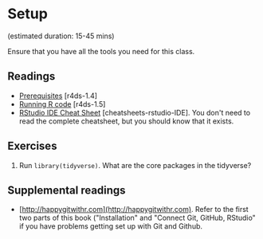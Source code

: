 # Setup
(estimated duration: 15-45 mins)

Ensure that you have all the tools you need for this class.

## Readings

  * [Prerequisites](http://r4ds.had.co.nz/introduction.html#prerequisites) [r4ds-1.4]
  * [Running R code](http://r4ds.had.co.nz/introduction.html#running-r-code) [r4ds-1.5]
  * [RStudio IDE Cheat Sheet](https://www.rstudio.com/wp-content/uploads/2016/01/rstudio-IDE-cheatsheet.pdf) [cheatsheets-rstudio-IDE].
    You don't need to read the complete cheatsheet, but you should know that it
    exists.


## Exercises

1.  Run `library(tidyverse)`. What are the core packages in the tidyverse?
    

## Supplemental readings

  * [http://happygitwithr.com](http://happygitwithr.com).
    Refer to the first two parts of this book ("Installation" and "Connect Git,
    GitHub, RStudio" if you have problems getting set up with Git and Github.



